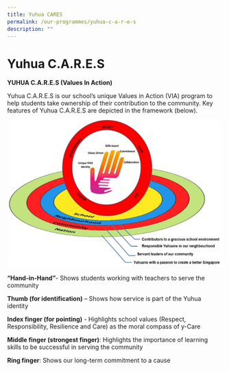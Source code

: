 ```yaml
---
title: Yuhua CARES
permalink: /our-programmes/yuhua-c-a-r-e-s
description: ""
---
```

# **Yuhua C.A.R.E.S**

**YUHUA C.A.R.E.S (Values In Action)**

Yuhua C.A.R.E.S is our school’s unique Values in Action (VIA) program to help students take ownership of their contribution to the community. Key features of Yuhua C.A.R.E.S are depicted in the framework (below).

![](/images/CARES.png)

**“Hand-in-Hand”**\- Shows students working with teachers to serve the community

**Thumb (for identification)** – Shows how service is part of the Yuhua identity  

**Index finger (for pointing)** \- Highlights school values (Respect, Responsibility, Resilience and Care) as the moral compass of y-Care

**Middle finger (strongest finger)**: Highlights the importance of learning skills to be successful in serving the community

**Ring finger**: Shows our long-term commitment to a cause